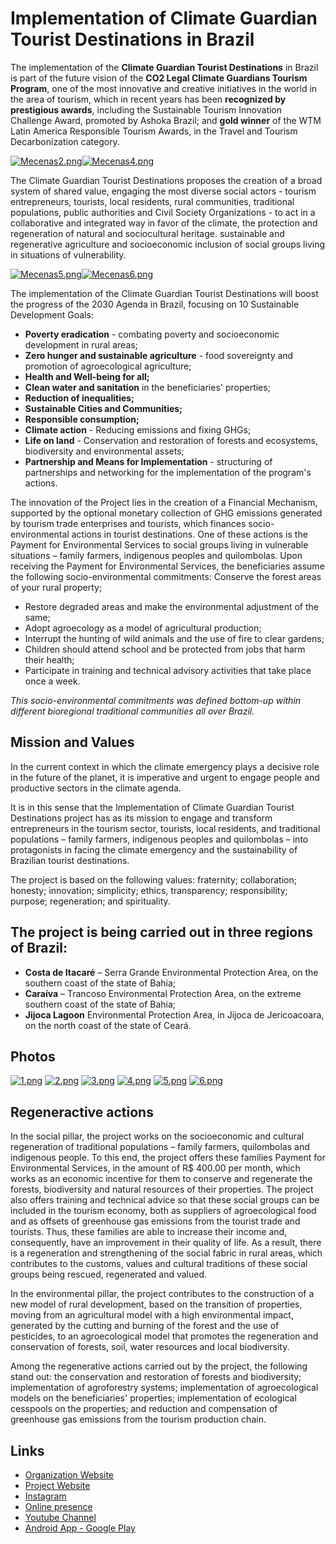 # Implementation of Climate Guardian Tourist Destinations in Brazil
The implementation of the **Climate Guardian Tourist Destinations** in Brazil is part of the future vision of the **CO2 Legal Climate Guardians Tourism Program**, one of the most innovative and creative initiatives in the world in the area of tourism, which in recent years has been **recognized by prestigious awards**, including the Sustainable Tourism Innovation Challenge Award,  promoted by Ashoka Brazil; and **gold winner** of the WTM Latin America Responsible Tourism Awards, in the Travel and Tourism Decarbonization category.

[![Mecenas2.png](https://i.postimg.cc/rsB2XCbK/Mecenas2.png)](https://postimg.cc/y3yb097H)[![Mecenas4.png](https://i.postimg.cc/2yQVVwWB/Mecenas4.png)](https://postimg.cc/y3NVG0vV)

The Climate Guardian Tourist Destinations proposes the creation of a broad system of shared value, engaging the most diverse social actors - tourism entrepreneurs, tourists, local residents, rural communities, traditional populations, public authorities and Civil Society Organizations - to act in a collaborative and integrated way in favor of the climate, the protection and regeneration of natural and sociocultural heritage.  sustainable and regenerative agriculture and socioeconomic inclusion of social groups living in situations of vulnerability.

[![Mecenas5.png](https://i.postimg.cc/LXmWc4TK/Mecenas5.png)](https://postimg.cc/sB0KSrqw)[![Mecenas6.png](https://i.postimg.cc/nr2932Lf/Mecenas6.png)](https://postimg.cc/2Lq564v0)

The implementation of the Climate Guardian Tourist Destinations will boost the progress of the 2030 Agenda in Brazil, focusing on 10 Sustainable Development Goals: 

- **Poverty eradication** - combating poverty and socioeconomic development in rural areas;
- **Zero hunger and sustainable agriculture** - food sovereignty and promotion of agroecological agriculture;
- **Health and Well-being for all;**
- **Clean water and sanitation** in the beneficiaries' properties;
- **Reduction of inequalities;**
- **Sustainable Cities and Communities;**
- **Responsible consumption;**
- **Climate action** - Reducing emissions and fixing GHGs;
- **Life on land** - Conservation and restoration of forests and ecosystems, biodiversity and environmental assets;
- **Partnership and Means for Implementation** - structuring of partnerships and networking for the implementation of the program's actions.

The innovation of the Project lies in the creation of a Financial Mechanism, supported by the optional monetary collection of GHG emissions generated by tourism trade enterprises and tourists, which finances socio-environmental actions in tourist destinations. One of these actions is the Payment for Environmental Services to social groups living in vulnerable situations – family farmers, indigenous peoples and quilombolas. Upon receiving the Payment for Environmental Services, the beneficiaries assume the following socio-environmental commitments:
 Conserve the forest areas of your rural property;
- Restore degraded areas and make the environmental adjustment of the same;
- Adopt agroecology as a model of agricultural production;
- Interrupt the hunting of wild animals and the use of fire to clear gardens;
- Children should attend school and be protected from jobs that harm their health;
- Participate in training and technical advisory activities that take place once a week.

_This socio-environmental commitments was defined bottom-up within different bioregional traditional communities all over Brazil._


## Mission and Values
In the current context in which the climate emergency plays a decisive role in the future of the planet, it is imperative and urgent to engage people and productive sectors in the climate agenda.

It is in this sense that the Implementation of Climate Guardian Tourist Destinations project has as its mission to engage and transform entrepreneurs in the tourism sector, tourists, local residents, and traditional populations – family farmers, indigenous peoples and quilombolas – into protagonists in facing the climate emergency and the sustainability of Brazilian tourist destinations.

The project is based on the following values: fraternity; collaboration; honesty; innovation; simplicity; ethics, transparency; responsibility; purpose; regeneration; and spirituality.

## The project is being carried out in three regions of Brazil:

- **Costa de Itacaré** – Serra Grande Environmental Protection Area, on the southern coast of the state of Bahia;
- **Caraíva** – Trancoso Environmental Protection Area, on the extreme southern coast of the state of Bahia;
- **Jijoca Lagoon** Environmental Protection Area, in Jijoca de Jericoacoara, on the north coast of the state of Ceará.

## Photos
[![1.png](https://i.postimg.cc/x1F0J45W/1.png)](https://postimg.cc/v4fRCXpz)
[![2.png](https://i.postimg.cc/KcrxrzQ7/2.png)](https://postimg.cc/kD40770D)
[![3.png](https://i.postimg.cc/L69Ryp0c/3.png)](https://postimg.cc/F1B2R2vp)
[![4.png](https://i.postimg.cc/kXTCzp0B/4.png)](https://postimg.cc/D84RbByT)
[![5.png](https://i.postimg.cc/yxPKVQWp/5.png)](https://postimg.cc/RJNydT7w)
[![6.png](https://i.postimg.cc/SRqqbFQz/6.png)](https://postimg.cc/zbd4TQgJ)

## Regeneractive actions
In the social pillar, the project works on the socioeconomic and cultural regeneration of traditional populations – family farmers, quilombolas and indigenous people. To this end, the project offers these families Payment for Environmental Services, in the amount of R$ 400.00 per month, which works as an economic incentive for them to conserve and regenerate the forests, biodiversity and natural resources of their properties. The project also offers training and technical advice so that these social groups can be included in the tourism economy, both as suppliers of agroecological food and as offsets of greenhouse gas emissions from the tourist trade and tourists. Thus, these families are able to increase their income and, consequently, have an improvement in their quality of life. As a result, there is a regeneration and strengthening of the social fabric in rural areas, which contributes to the customs, values and cultural traditions of these social groups being rescued, regenerated and valued.

In the environmental pillar, the project contributes to the construction of a new model of rural development, based on the transition of properties, moving from an agricultural model with a high environmental impact, generated by the cutting and burning of the forest and the use of pesticides, to an agroecological model that promotes the regeneration and conservation of forests, soil,  water resources and local biodiversity.

Among the regenerative actions carried out by the project, the following stand out: the conservation and restoration of forests and biodiversity; implementation of agroforestry systems; implementation of agroecological models on the beneficiaries' properties; implementation of ecological cesspools on the properties; and reduction and compensation of greenhouse gas emissions from the tourism production chain.

## Links

- [Organization Website](https://www.mecenasdavida.org.br/)
- [Project Website](https://www.co2legal.org.br/turismo/)
- [Instagram](https://www.instagram.com/turismoco2legal/)
- [Online presence](https://viajarverde.com.br/turismo-co2-legal-e-os-destinos-guardioes-do-clima/)
- [Youtube Channel](https://www.youtube.com/user/MecenasdaVida)
- [Android App - Google Play](https://play.google.com/store/apps/details?id=com.atskotzen.impacttrip)
